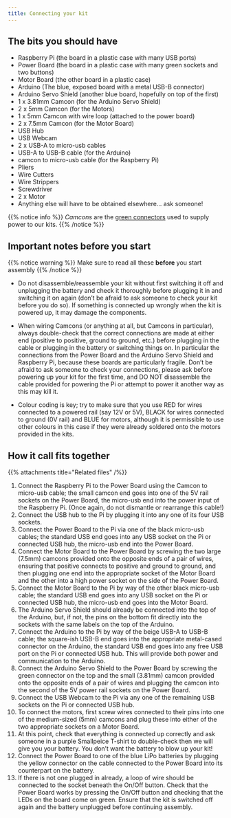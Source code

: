 ```yaml
---
title: Connecting your kit
---
```


## The bits you should have
- Raspberry Pi (the board in a plastic case with many USB ports)
- Power Board (the board in a plastic case with many green sockets and two buttons)
- Motor Board (the other board in a plastic case)
- Arduino (The blue, exposed board with a metal USB-B connector)
- Arduino Servo Shield (another blue board, hopefully on top of the first)
- 1 x 3.81mm Camcon (for the Arduino Servo Shield)
- 2 x 5mm Camcon (for the Motors)
- 1 x 5mm Camcon with wire loop (attached to the power board)
- 2 x 7.5mm Camcon (for the Motor Board)
- USB Hub
- USB Webcam
- 2 x USB-A to micro-usb cables
- USB-A to USB-B cable (for the Arduino)
- camcon to micro-usb cable (for the Raspberry Pi)
- Pliers
- Wire Cutters
- Wire Strippers
- Screwdriver
- 2 x Motor
- Anything else will have to be obtained elsewhere… ask someone!

{{% notice info %}}
_Camcons_ are the [green connectors](../kit-assembly.files/camcons.png) used to supply power to our kits.
{{% /notice %}}

## Important notes before you start
{{% notice warning %}}
Make sure to read all these **before** you start assembly
{{% /notice %}}

- Do not disassemble/reassemble your kit without first switching it off and unplugging the battery and check it thoroughly before plugging it in and switching it on again (don’t be afraid to ask someone to check your kit before you do so). If something is connected up wrongly when the kit is powered up, it may damage the components.

- When wiring Camcons (or anything at all, but Camcons in particular), always double-check that the correct connections are made at either end (positive to positive, ground to ground, etc.) before plugging in the cable or plugging in the battery or switching things on. In particular the connections from the Power Board and the Arduino Servo Shield and Raspberry Pi, because these boards are particularly fragile. Don’t be afraid to ask someone to check your connections, please ask before powering up your kit for the first time, and DO NOT disassemble the cable provided for powering the Pi or attempt to power it another way as this may kill it.

- Colour coding is key; try to make sure that you use RED for wires connected to a powered rail (say 12V or 5V), BLACK for wires connected to ground (0V rail) and BLUE for motors, although it is permissible to use other colours in this case if they were already soldered onto the motors provided in the kits.

## How it call fits together

{{% attachments title="Related files" /%}}

1. Connect the Raspberry Pi to the Power Board using the Camcon to micro-usb cable; the small camcon end goes into one of the 5V rail sockets on the Power Board, the micro-usb end into the power input of the Raspberry Pi. (Once again, do not dismantle or rearrange this cable!)
2. Connect the USB hub to the Pi by plugging it into any one of its four USB sockets.
3. Connect the Power Board to the Pi via one of the black micro-usb cables; the standard USB end goes into any USB socket on the Pi or connected USB hub, the micro-usb end into the Power Board.
4. Connect the Motor Board to the Power Board by screwing the two large (7.5mm) camcons provided onto the opposite ends of a pair of wires, ensuring that positive connects to positive and ground to ground, and then plugging one end into the appropriate socket of the Motor Board and the other into a high power socket on the side of the Power Board.
5. Connect the Motor Board to the Pi by way of the other black micro-usb cable; the standard USB end goes into any USB socket on the Pi or connected USB hub, the micro-usb end goes into the Motor Board.
6. The Arduino Servo Shield should already be connected into the top of the Arduino, but, if not, the pins on the bottom fit directly into the sockets with the same labels on the top of the Arduino.
7. Connect the Arduino to the Pi by way of the beige USB-A to USB-B cable; the square-ish USB-B end goes into the appropriate metal-cased connector on the Arduino, the standard USB end goes into any free USB port on the Pi or connected USB hub. This will provide both power and communication to the Arduino.
8. Connect the Arduino Servo Shield to the Power Board by screwing the green connector on the top and the small (3.81mm) camcon provided onto the opposite ends of a pair of wires and plugging the camcon into the second of the 5V power rail sockets on the Power Board.
9. Connect the USB Webcam to the Pi via any one of the remaining USB sockets on the Pi or connected USB hub.
10. To connect the motors, first screw wires connected to their pins into one of the medium-sized (5mm) camcons and plug these into either of the two appropriate sockets on a Motor Board.
11. At this point, check that everything is connected up correctly and ask someone in a purple Smallpeice T-shirt to double-check then we will give you your battery. You don’t want the battery to blow up your kit!
12. Connect the Power Board to one of the blue LiPo batteries by plugging the yellow connector on the cable connected to the Power Board into its counterpart on the battery. 
13. If there is not one plugged in already, a loop of wire should be connected to the socket beneath the On/Off button. Check that the Power Board works by pressing the On/Off button and checking that the LEDs on the board come on green. Ensure that the kit is switched off again and the battery unplugged before continuing assembly.


